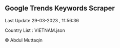 

## Google Trends Keywords Scraper 
 
Last Update 29-03-2023 , 11:56:36

Country List :
VIETNAM.json



© Abdul Muttaqin 
